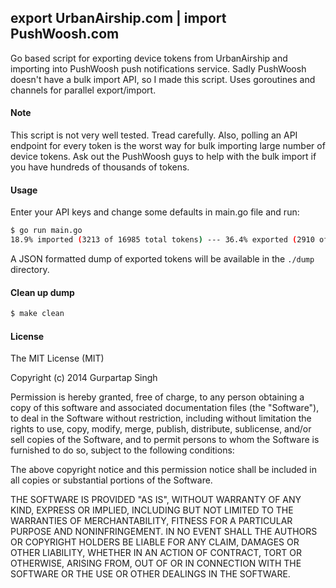 ## export UrbanAirship.com | import PushWoosh.com

Go based script for exporting device tokens from UrbanAirship and importing into PushWoosh push notifications service. Sadly PushWoosh doesn't have a bulk import API, so I made this script. Uses goroutines and channels for parallel export/import.

#### Note

This script is not very well tested. Tread carefully. Also, polling an API endpoint for every token is the worst way for bulk importing large number of device tokens. Ask out the PushWoosh guys to help with the bulk import if you have hundreds of thousands of tokens.

#### Usage

Enter your API keys and change some defaults in main.go file and run:

```bash
$ go run main.go
18.9% imported (3213 of 16985 total tokens) --- 36.4% exported (2910 of 7993 active tokens)
```

A JSON formatted dump of exported tokens will be available in the `./dump` directory.

#### Clean up dump

```bash
$ make clean
```

#### License

The MIT License (MIT)

Copyright (c) 2014 Gurpartap Singh

Permission is hereby granted, free of charge, to any person obtaining a copy
of this software and associated documentation files (the "Software"), to deal
in the Software without restriction, including without limitation the rights
to use, copy, modify, merge, publish, distribute, sublicense, and/or sell
copies of the Software, and to permit persons to whom the Software is
furnished to do so, subject to the following conditions:

The above copyright notice and this permission notice shall be included in
all copies or substantial portions of the Software.

THE SOFTWARE IS PROVIDED "AS IS", WITHOUT WARRANTY OF ANY KIND, EXPRESS OR
IMPLIED, INCLUDING BUT NOT LIMITED TO THE WARRANTIES OF MERCHANTABILITY,
FITNESS FOR A PARTICULAR PURPOSE AND NONINFRINGEMENT. IN NO EVENT SHALL THE
AUTHORS OR COPYRIGHT HOLDERS BE LIABLE FOR ANY CLAIM, DAMAGES OR OTHER
LIABILITY, WHETHER IN AN ACTION OF CONTRACT, TORT OR OTHERWISE, ARISING FROM,
OUT OF OR IN CONNECTION WITH THE SOFTWARE OR THE USE OR OTHER DEALINGS IN
THE SOFTWARE.
